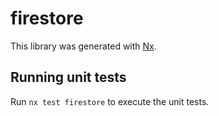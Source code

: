# firestore

This library was generated with [Nx](https://nx.dev).

## Running unit tests

Run `nx test firestore` to execute the unit tests.
